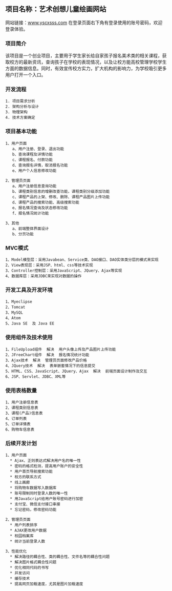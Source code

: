 ## 项目名称：艺术创想儿童绘画网站
网站链接：www.yscxsss.com    在登录页面右下角有登录使用的账号密码，欢迎登录体验。

### **项目简介**
该项目是一个创业项目，主要用于学生家长给自家孩子报名美术类的相关课程，获取校方的最新资讯，查询孩子在学校的表现情况，以及让校方能高校管理学校学生方面的数据信息。同时，有效宣传校方实力，扩大机构的影响力，为学校吸引更多用户打开一个入口。

### **开发流程**
	1. 项目需求分析  
	2. 架构分析与设计  
	3. 物理架构  
	4. 技术方案确定  

### **项目基本功能**
	1、用户页面
	   a、用户注册、登录、退出功能  
	   b、查询课程及详情功能  
	   c、课程报名、付款功能  
	   d、查询报名详情，取消报名功能  
	   e、用户个人信息修改功能  

	2、管理员页面
	   a、用户注册信息查询功能  
	   b、课程类别信息的增删改查功能，课程类别分级添加功能  
	   c、课程产品的上架、修改、删除、课程产品图片上传功能  
	   d、课程产品的搜索功能、高级搜索功能  
	   e、报名情况查询及状态修改功能  
	   f、报名情况统计功能  
  
	3、其他
	   a、前端整体界面设计  
	   b、分页功能  

### **MVC模式**
	1、Model模型层：采用Javabean、Service类、DAO接口、DAO实体类分层的模式来实现  
	2、View表现层：采用JSP、html、css等技术实现  
	3、Controller控制层：采用JavaScript、JQuery、Ajax等实现  
	4、数据库层：采用JDBC来实现对数据的操作  

### **开发工具及开发环境**
	1、Myeclipse  
	2、Tomcat  
	3、MySQL  
	4、Atom  
	5、Java SE  及 Java EE  

### **使用组件及技术使用**
	1、FileUpload组件  解决  用户头像上传及产品图片上传功能  
	2、JFreeChart组件  解决  报名情况统计功能  
	3、Ajax技术  解决  管理员页面修改产品价格  
	4、JQuery技术  解决  表单嵌套情况下的信息提交  
	5、HTML、CSS、JavaScript、JQuery、Ajax  解决  前端页面设计制作及交互  
	6、JSP、Servlet、JDBC、XML等  

### **使用表格数量**
	1、用户注册信息表  
	2、课程类别信息表  
	3、课程(产品)信息表  
	4、订单列表  
	5、订单详情表
	6、购物车信息表

### **后续开发计划**
	1、用户页面
	  * Ajax、正则表达式解决用户名的唯一性  
	  * 密码的格式检测，提高用户账户的安全性  
	  * 用户首页导航搜索功能  
	  * 校方的联系方式  
	  * 线上画廊  
	  * 将购物车数据写入数据库  
	  * 账号限制同时登录人数的唯一性  
	  * 用JavaScript给用户账号密码进行加密  
	  * 支付宝、微信支付接口串接  
	  * 忘记密码，修改密码功能  
	  
	2、管理员页面
	  * 用户列表排序  
	  * AJAX更改用户数据  
	  * 校园档案库  
	  * 统计当前登录人数
	  
	3、性能优化
	  * 解决路径的耦合性、类的耦合性、文件名等的耦合性问题  
	  * 解决图片格式耦合性问题  
	  * 优化相同代码的书写  
	  * 并发访问  
	  * 缓存技术  
	  * 提高网页加载速度，尤其是图片加载速度  
	  
